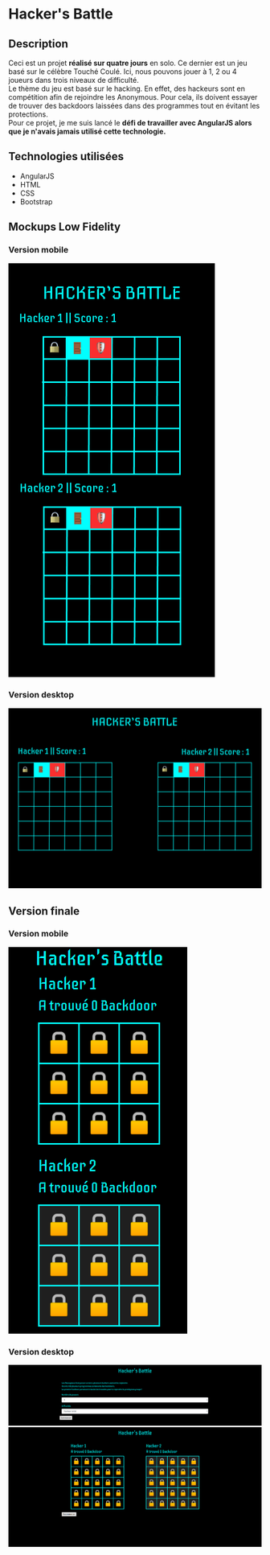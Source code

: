# Hacker's Battle

## Description

Ceci est un projet **réalisé sur quatre jours** en solo. Ce dernier est un jeu basé sur le célèbre Touché Coulé. Ici, nous pouvons jouer à 1, 2 ou 4 joueurs dans trois niveaux de difficulté.   
Le thème du jeu est basé sur le hacking. En effet, des hackeurs sont en compétition afin de rejoindre les Anonymous. Pour cela, ils doivent essayer de trouver des backdoors laissées dans des programmes tout en évitant les protections.  
Pour ce projet, je me suis lancé le **défi de travailler avec AngularJS alors que je n'avais jamais utilisé cette technologie.**  

## Technologies utilisées

* AngularJS
* HTML
* CSS
* Bootstrap

## Mockups Low Fidelity

### Version mobile

![mobile](images/mobile.png)

### Version desktop

![dekstop](images/desktop.png)


## Version finale

### Version mobile

![mobile](images/mobile-final.png)

### Version desktop

![dekstop](images/menu-desktop-fianl.png)  
![dekstop](images/desktop-final.png)
